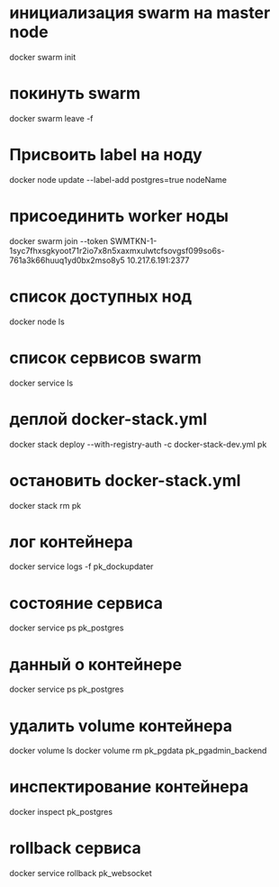# инициализация swarm на master node
docker swarm init

# покинуть swarm
docker swarm leave -f

# Присвоить label на ноду
docker node update --label-add postgres=true nodeName

# присоединить worker ноды
docker swarm join --token SWMTKN-1-1syc7fhxsgkyoot71r2io7x8n5xaxmxulwtcfsovgsf099so6s-761a3k66huuq1yd0bx2mso8y5 10.217.6.191:2377

# список доступных нод
docker node ls

# список сервисов swarm
docker service ls

# деплой docker-stack.yml
docker stack deploy --with-registry-auth -c docker-stack-dev.yml pk

# остановить docker-stack.yml
docker stack rm pk

# лог контейнера
docker service logs -f pk_dockupdater

# состояние сервиса
docker service ps pk_postgres

# данный о контейнере
docker service ps pk_postgres

# удалить volume контейнера
docker volume ls
docker volume rm pk_pgdata pk_pgadmin_backend

# инспектирование контейнера
docker inspect pk_postgres

# rollback сервиса
docker service rollback pk_websocket